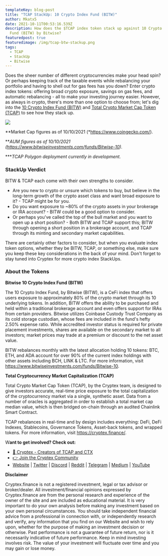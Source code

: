 ```yaml
---
templateKey: blog-post
title: "TCAP StackUp: 10 Crypto Index Fund (BITW)"
author: Mkatx5
date: 2021-10-11T00:53:16.539Z
description: How does the $TCAP index token stack up against 10 Crypto Index
  Fund (BITW) by Bitwise?
featuredpost: true
featuredimage: /img/tcap-btw-stackup.png
tags:
  - TCAP
  - StackUp
  - Bitwise
---
```

Does the sheer number of different cryptocurrencies make your head spin? Or perhaps keeping track of the taxable events while rebalancing your portfolio and having to shell out for gas fees has you down? Enter crypto index tokens: offering broad crypto exposure, savings on gas fees, and automatic rebalancing - all to make your investing journey easier. However, as always in crypto, there's more than one option to choose from; let's dig into the [10 Crypto Index Fund (BITW)](https://www.bitwiseinvestments.com/funds/Bitwise-10) and [Total Crypto Market Cap Token (TCAP)](https://cryptex.finance/) to see how they stack up.

![](/img/stackup_tcap_vs._bitw_infographic_final_draft.png)

\*\*Market Cap figures as of 10/10/2021 (*[](https://www.coingecko.com/)<https://www.coingecko.com/>).

\*\**AUM figures as of 10/10/2021 (*[](https://www.bitwiseinvestments.com/funds/Bitwise-10)*<https://www.bitwiseinvestments.com/funds/Bitwise-10>).*

\*\***TCAP Polygon deployment currently in development.*

### **StackUp Verdict**

BITW & TCAP each come with their own strengths to consider.

* Are you new to crypto or unsure which tokens to buy, but believe in the long-term growth of the crypto asset class and want broad exposure to it? - TCAP might be for you.
* Do you want exposure to ~80% of the crypto assets in your brokerage or IRA account? - BITW could be a good option to consider.
* Or perhaps you've called the top of the bull market and you want to open up a short position? - Both BITW and TCAP support this; BITW through opening a short position in a brokerage account, and TCAP through its minting and secondary market capabilities.

There are certainly other factors to consider, but when you evaluate index token options, whether they be BITW, TCAP, or something else, make sure you keep these key considerations in the back of your mind. Don't forget to stay tuned into Cryptex for more crypto index StackUps.

### About the Tokens

**Bitwise 10 Crypto Index Fund (BITW)**

The 10 Crypto Index Fund, by Bitwise (BITW), is a CeFi index that offers users exposure to approximately 80% of the crypto market through its 10 underlying tokens. In addition, BITW offers the ability to be purchased and held within a traditional brokerage account and even offers support for IRAs from certain providers. Bitwise utilizes Coinbase Custody Trust Company as its cold storage custodian, whose fees are included in the fund's hefty 2.50% expense ratio. While accredited investor status is required for private placement investments, shares are available on the secondary market to all investors; market prices may trade at a premium or discount to the net asset value.

BITW rebalances monthly with the latest allocation holding 10 tokens: BTC, ETH, and ADA account for over 90% of the current index holdings with other assets including BCH, LINK & LTC. For more information, visit [](https://www.bitwiseinvestments.com/funds/Bitwise-10)<https://www.bitwiseinvestments.com/funds/Bitwise-10>.

**Total Cryptocurrency Market Capitalization (TCAP)**

Total Crypto Market Cap Token (TCAP), by the Cryptex team, is designed to give investors accurate, real-time price exposure to the total capitalization of the cryptocurrency market via a single, synthetic asset. Data from a number of oracles is aggregated in order to establish a total market cap median value, which is then bridged on-chain through an audited Chainlink Smart Contract.

TCAP rebalances in real-time and by design includes everything: DeFi, DeFi Indexes, Stablecoins, Governance Tokens, Asset-back tokens, and wrapped tokens. For more information, visit [](https://cryptex.finance/)<https://cryptex.finance/>.

W**ant to get involved? Check out:**

* [👥 Cryptex - Creators of TCAP and CTX](https://cryptex.finance/)
* [👉 Join the Cryptex Community](https://cryptex.finance/#community)
* [Website](https://cryptex.finance/) | [Twitter](https://twitter.com/CryptexFinance) | [Discord](https://discord.gg/b8XgHYbkaN) | [Reddit](https://www.reddit.com/r/TotalCryptoMarketCap/) | [Telegram](https://t.me/cryptexfinance) | [Medium](https://medium.com/cryptexfinance) | [YouTube](https://www.youtube.com/channel/UCdN17zdr5MCDph75srdhutQ)

**Disclaimer**

Cryptex.finance is not a registered investment, legal or tax advisor or broker/dealer. All investment/financial opinions expressed by Cryptex.finance are from the personal research and experience of the owner of the site and are included as educational material. It is very important to do your own analysis before making any investment based on your own personal circumstances. You should take independent financial advice from a professional in connection with, or independently research and verify, any information that you find on our Website and wish to rely upon, whether for the purpose of making an investment decision or otherwise. Past performance is not a guarantee of future return, nor is it necessarily indicative of future performance. Keep in mind investing involves risk. The value of your investment will fluctuate over time and you may gain or lose money.